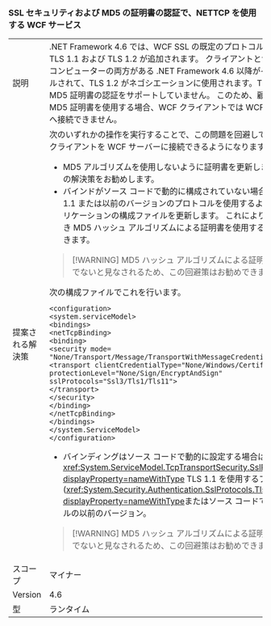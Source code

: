 ### <a name="wcf-services-that-use-nettcp-with-ssl-security-and-md5-certificate-authentication"></a>SSL セキュリティおよび MD5 の証明書の認証で、NETTCP を使用する WCF サービス

|   |   |
|---|---|
|説明|.NET Framework 4.6 では、WCF SSL の既定のプロトコル一覧に TLS 1.1 および TLS 1.2 が追加されます。 クライアントとサーバー コンピューターの両方がある .NET Framework 4.6 以降がインストールされて、TLS 1.2 がネゴシエーションに使用されます。TLS 1.2 は MD5 証明書の認証をサポートしていません。 このため、顧客が MD5 証明書を使用する場合、WCF クライアントでは WCF サービスへ接続できません。|
|提案される解決策|次のいずれかの操作を実行することで、この問題を回避して、WCF クライアントを WCF サーバーに接続できるようになります。<ul><li>MD5 アルゴリズムを使用しないように証明書を更新します。 この解決策をお勧めします。</li><li>バインドがソース コードで動的に構成されていない場合は、TLS 1.1 または以前のバージョンのプロトコルを使用するようにアプリケーションの構成ファイルを更新します。 これにより、引き続き MD5 ハッシュ アルゴリズムによる証明書を使用することができます。</li></ul> <blockquote> [!WARNING] MD5 ハッシュ アルゴリズムによる証明書は安全でないと見なされるため、この回避策はお勧めできません。</blockquote> 次の構成ファイルでこれを行います。<pre><code class="language-xml">&lt;configuration&gt;&#13;&#10;&lt;system.serviceModel&gt;&#13;&#10;&lt;bindings&gt;&#13;&#10;&lt;netTcpBinding&gt;&#13;&#10;&lt;binding&gt;&#13;&#10;&lt;security mode= &quot;None/Transport/Message/TransportWithMessageCredential&quot; &gt;&#13;&#10;&lt;transport clientCredentialType=&quot;None/Windows/Certificate&quot;&#13;&#10;protectionLevel=&quot;None/Sign/EncryptAndSign&quot;&#13;&#10;sslProtocols=&quot;Ssl3/Tls1/Tls11&quot;&gt;&#13;&#10;&lt;/transport&gt;&#13;&#10;&lt;/security&gt;&#13;&#10;&lt;/binding&gt;&#13;&#10;&lt;/netTcpBinding&gt;&#13;&#10;&lt;/bindings&gt;&#13;&#10;&lt;/system.ServiceModel&gt;&#13;&#10;&lt;/configuration&gt;&#13;&#10;</code></pre><ul><li>バインディングはソース コードで動的に設定する場合は、更新、 <xref:System.ServiceModel.TcpTransportSecurity.SslProtocols?displayProperty=nameWithType> TLS 1.1 を使用するプロパティ (<xref:System.Security.Authentication.SslProtocols.Tls11?displayProperty=nameWithType>またはソース コードでプロトコルの以前のバージョン。</li></ul> <blockquote> [!WARNING] MD5 ハッシュ アルゴリズムによる証明書は安全でないと見なされるため、この回避策はお勧めできません。</blockquote> |
|スコープ|マイナー|
|Version|4.6|
|型|ランタイム|

